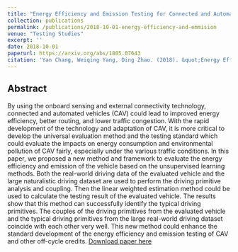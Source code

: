 ```yaml
---
title: "Energy Efficiency and Emission Testing for Connected and Automated Vehicles Using Real-World Driving Data"
collection: publications
permalink: /publications/2018-10-01-energy-efficiency-and-emmision
venue: "Testing Studies"
excerpt: ''
date: 2018-10-01
paperurl: https://arxiv.org/abs/1805.07643
citation: 'Yan Chang, Weiqing Yang, Ding Zhao. (2018). &quot;Energy Efficiency and Emission Testing for Connected and Automated Vehicles Using Real-World Driving Data.&quot; <i>Intelligent Transportation Systems (ITSC), 2018 IEEE 21st International Conference on</i>. 1(1).'
---
```


## Abstract
By using the onboard sensing and external connectivity
technology, connected and automated vehicles (CAV)
could lead to improved energy efficiency, better routing, and
lower traffic congestion. With the rapid development of the
technology and adaptation of CAV, it is more critical to develop
the universal evaluation method and the testing standard
which could evaluate the impacts on energy consumption and
environmental pollution of CAV fairly, especially under the
various traffic conditions. In this paper, we proposed a new
method and framework to evaluate the energy efficiency and
emission of the vehicle based on the unsupervised learning
methods. Both the real-world driving data of the evaluated
vehicle and the large naturalistic driving dataset are used to
perform the driving primitive analysis and coupling. Then the
linear weighted estimation method could be used to calculate
the testing result of the evaluated vehicle. The results show
that this method can successfully identify the typical driving
primitives. The couples of the driving primitives from the
evaluated vehicle and the typical driving primitives from the
large real-world driving dataset coincide with each other very
well. This new method could enhance the standard development
of the energy efficiency and emission testing of CAV and other
off-cycle credits.
[Download paper here](https://arxiv.org/abs/1805.07643)
